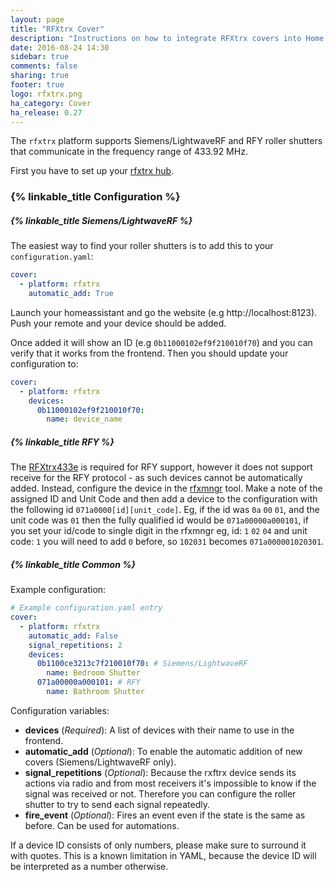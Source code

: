 ```yaml
---
layout: page
title: "RFXtrx Cover"
description: "Instructions on how to integrate RFXtrx covers into Home Assistant."
date: 2016-08-24 14:30
sidebar: true
comments: false
sharing: true
footer: true
logo: rfxtrx.png
ha_category: Cover
ha_release: 0.27
---
```


The `rfxtrx` platform supports Siemens/LightwaveRF and RFY roller shutters that communicate in the frequency range of 433.92 MHz.

First you have to set up your [rfxtrx hub](/components/rfxtrx/).

### {% linkable_title Configuration %}

##### {% linkable_title Siemens/LightwaveRF %}

The easiest way to find your roller shutters is to add this to your `configuration.yaml`:

```yaml
cover:
  - platform: rfxtrx
    automatic_add: True
```

Launch your homeassistant and go the website (e.g http://localhost:8123). Push your remote and your device should be added.

Once added it will show an ID (e.g `0b11000102ef9f210010f70`) and you can verify that it works from the frontend. Then you should update your configuration to:

```yaml
cover:
  - platform: rfxtrx
    devices:
      0b11000102ef9f210010f70:
        name: device_name
```

##### {% linkable_title RFY %}

The [RFXtrx433e](http://www.rfxcom.com/RFXtrx433E-USB-43392MHz-Transceiver/en) is required for RFY support, however it does not support receive for the RFY protocol - as such devices cannot be automatically added. Instead, configure the device in the [rfxmngr](http://www.rfxcom.com/downloads.htm) tool. Make a note of the assigned ID and Unit Code and then add a device to the configuration with the following id `071a0000[id][unit_code]`. Eg, if the id was `0a` `00` `01`, and the unit code was `01` then the fully qualified id would be `071a00000a000101`, if you set your id/code to single digit in the rfxmngr eg, id: `1` `02` `04` and unit code: `1` you will need to add `0` before, so `102031` becomes `071a000001020301`.

##### {% linkable_title Common %}

Example configuration:

```yaml
# Example configuration.yaml entry
cover:
  - platform: rfxtrx
    automatic_add: False
    signal_repetitions: 2
    devices:
      0b1100ce3213c7f210010f70: # Siemens/LightwaveRF
        name: Bedroom Shutter
      071a00000a000101: # RFY
        name: Bathroom Shutter
```

Configuration variables:

- **devices** (*Required*): A list of devices with their name to use in the frontend.
- **automatic_add** (*Optional*): To enable the automatic addition of new covers (Siemens/LightwaveRF only).
- **signal_repetitions** (*Optional*): Because the rxftrx device sends its actions via radio and from most receivers it's impossible to know if the signal was received or not. Therefore you can configure the roller shutter to try to send each signal repeatedly.
- **fire_event** (*Optional*): Fires an event even if the state is the same as before. Can be used for automations.

<p class='note warning'>
If a device ID consists of only numbers, please make sure to surround it with quotes. 
This is a known limitation in YAML, because the device ID will be interpreted as a number otherwise.
</p>
